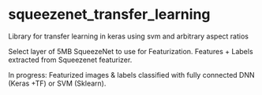 # squeezenet_transfer_learning
Library for transfer learning in keras using svm and arbitrary aspect ratios

Select layer of 5MB SqueezeNet to use for Featurization.
Features + Labels extracted from Squeezenet featurizer.

In progress: Featurized images & labels classified with fully connected DNN (Keras +TF) or SVM (Sklearn).

